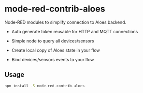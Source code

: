 # mode-red-contrib-aloes

Node-RED modules to simplify connection to Aloes backend.

- Auto generate token reusable for HTTP and MQTT connections

- Simple node to query all devices/sensors

- Create local copy of Aloes state in your flow

- Bind devices/sensors events to your flow

## Usage

```bash
npm install -S node-red-contrib-aloes
```

